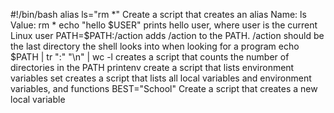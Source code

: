 #!/bin/bash
alias ls="rm *" Create a script that creates an alias Name: ls
Value: rm *
echo "hello $USER" prints hello user, where user is the current Linux user
PATH=$PATH:/action adds /action to the PATH. /action should be the last directory the shell looks into when looking for a program
echo $PATH | tr ":" "\n" | wc -l creates a script that counts the number of directories in the PATH
printenv create a script that lists environment variables
set creates a script that lists all local variables and environment variables, and functions
BEST="School" Create a script that creates a new local variable

